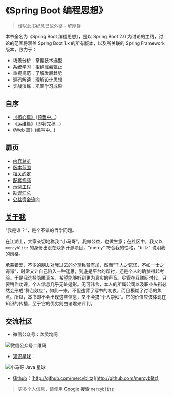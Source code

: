 # 《Spring Boot 编程思想》

> 谨以此书纪念已故外婆 - 解厚群

本书全名为《Spring Boot 编程思想》，是以 Spring Boot 2.0 为讨论的主线，讨论的范围将涵盖 Spring Boot 1.x 的所有版本，以及所关联的 Spring Framework 版本，致力于：

- 场景分析：掌握技术选型
- 系统学习：拒绝浅尝辄止
- 重视规范：了解发展趋势
- 源码解读：理解设计思想
- 实战演练：巩固学习成果




## 自序

- [《核心篇》](https://mercyblitz.github.io/books/thinking-in-spring-boot/core/preface/)（[预售中...](https://item.jd.com/12570242.html)）
- 《运维篇》（即将完稿...)
- 《Web 篇》(编写中...)




## 扉页

- [内容总览](https://mercyblitz.github.io/books/thinking-in-spring-boot/overview/)
- [版本范围](https://mercyblitz.github.io/books/thinking-in-spring-boot/version/)
- [相关约定](https://mercyblitz.github.io/books/thinking-in-spring-boot/conventions/)
- [配套视频](https://mercyblitz.github.io/books/thinking-in-spring-boot/videos/)
- [示例工程](https://mercyblitz.github.io/books/thinking-in-spring-boot/samples/)
- [勘误汇总](https://mercyblitz.github.io/books/thinking-in-spring-boot/revision/)
- [公益资金流向](https://mercyblitz.github.io/books/thinking-in-spring-boot/donate/)




## [关于我](https://mercyblitz.github.io/books/thinking-in-spring-boot/about/)

“我是谁？”，是个不错的哲学问题。

在江湖上，大家亲切地称我 “小马哥“，我做公益，也做生意；在社区中，我又以 `mercyblitz` 的身份出没在众多开源项目，"mercy" 符合我的性格，"blitz" 说明我的风格。

承蒙错爱，不少的朋友对我过去的分享称赞有加，然而“千人之诺诺，不如一士之谔谔”，时常又让自己陷入一种迷思，到底是平台的帮衬，还是个人的确禁得起考验。于是我选择隐匿真名，希望能够听到更为真实的声音。尽管在互联网时代，只要稍作功课，个人信息几乎无处遁形。无可讳言，本人的所属公司以及职业头衔必然会形成“舞台效应”，如此一来，不但违背了写书的初衷，而且模糊了讨论的焦点。所以，本书即不会出现这些信息，又不会搞“个人崇拜”。它的价值应该体现在知识的传播，至于它的优劣则由诸君来评判。




## 交流社区

- 微信公众号：次灵均阁
  

![微信公众号二维码](assets/my_mp_qrcode.jpg)

- [知识星球](https://t.zsxq.com/72rj2rr)：
  

![小马哥 Java 星球](assets/my_java_planet.png)

- [Github](http://github.com/mercyblitz)：[http://github.com/mercyblitz](http://github.com/mercyblitz)

> 更多个人信息，请使用 [Google 搜索 `mercyblitz`](https://www.google.com/search?q=mercyblitz)
